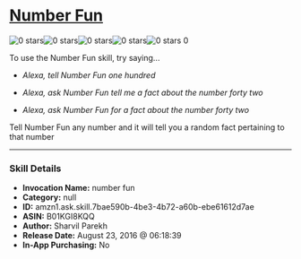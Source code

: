 # [Number Fun](http://alexa.amazon.com/#skills/amzn1.ask.skill.7bae590b-4be3-4b72-a60b-ebe61612d7ae)
![0 stars](../../images/ic_star_border_black_18dp_1x.png)![0 stars](../../images/ic_star_border_black_18dp_1x.png)![0 stars](../../images/ic_star_border_black_18dp_1x.png)![0 stars](../../images/ic_star_border_black_18dp_1x.png)![0 stars](../../images/ic_star_border_black_18dp_1x.png) 0

To use the Number Fun skill, try saying...

* *Alexa, tell Number Fun one hundred*

* *Alexa, ask Number Fun tell me a fact about the number forty two*

* *Alexa, ask Number Fun for a fact about the number forty two*

Tell Number Fun any number and it will tell you a random fact pertaining to that number

***

### Skill Details

* **Invocation Name:** number fun
* **Category:** null
* **ID:** amzn1.ask.skill.7bae590b-4be3-4b72-a60b-ebe61612d7ae
* **ASIN:** B01KGI8KQQ
* **Author:** Sharvil Parekh
* **Release Date:** August 23, 2016 @ 06:18:39
* **In-App Purchasing:** No
